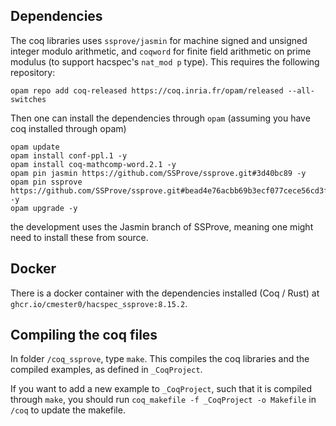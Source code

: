 ## Dependencies

The coq libraries uses `ssprove/jasmin` for machine signed and unsigned integer modulo arithmetic, and `coqword` for finite field arithmetic on prime modulus (to support hacspec's `nat_mod p` type).
This requires the following repository:

```
opam repo add coq-released https://coq.inria.fr/opam/released --all-switches
```

Then one can install the dependencies through `opam` (assuming you have coq installed through opam)

```
opam update
opam install conf-ppl.1 -y
opam install coq-mathcomp-word.2.1 -y
opam pin jasmin https://github.com/SSProve/ssprove.git#3d40bc89 -y
opam pin ssprove https://github.com/SSProve/ssprove.git#bead4e76acbb69b3ecf077cece56cd3fbde501e3 -y
opam upgrade -y
```
the development uses the Jasmin branch of SSProve, meaning one might need to install these from source.

## Docker

There is a docker container with the dependencies installed (Coq / Rust) at `ghcr.io/cmester0/hacspec_ssprove:8.15.2`.

## Compiling the coq files

In folder `/coq_ssprove`, type `make`. This compiles the coq libraries and the compiled examples, as defined in `_CoqProject`.

If you want to add a new example to `_CoqProject`, such that it is compiled through `make`, you should run `coq_makefile -f _CoqProject -o Makefile` in `/coq` to update the makefile.
